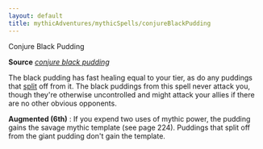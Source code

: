 ```yaml
---
layout: default
title: mythicAdventures/mythicSpells/conjureBlackPudding
---
```

Conjure Black Pudding

**Source** [_conjure black pudding_](ultimateMagic/spells/conjureBlackPudding#_conjure-black-pudding)

The black pudding has fast healing equal to your tier, as do any puddings that [split](monsters/universalMonsterRules#_split) off from it. The black puddings from this spell never attack you, though they're otherwise uncontrolled and might attack your allies if there are no other obvious opponents.

**Augmented (6th)** : If you expend two uses of mythic power, the pudding gains the savage mythic template (see page 224). Puddings that split off from the giant pudding don't gain the template.

